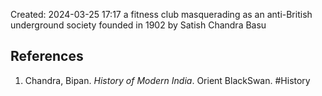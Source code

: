 Created: 2024-03-25 17:17
 a fitness club masquerading as an anti-British underground society  founded in 1902 by Satish Chandra Basu
## References
1. Chandra, Bipan. _History of Modern India_. Orient BlackSwan.
#History 